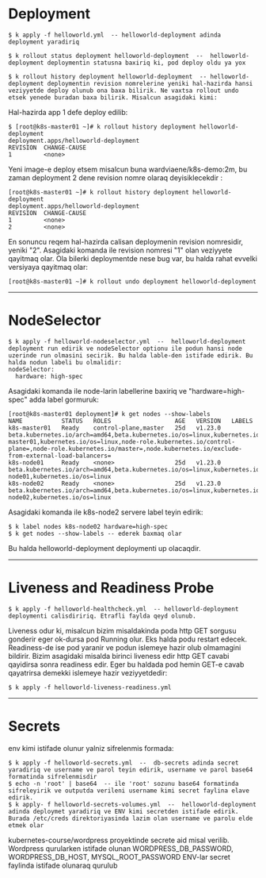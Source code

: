 # Deployment
```
$ k apply -f helloworld.yml  -- helloworld-deployment adinda deployment yaradiriq

$ k rollout status deployment helloworld-deployment  --  helloworld-deployment deploymentin statusna baxiriq ki, pod deploy oldu ya yox

$ k rollout history deployment helloworld-deployment  -- helloworld-deployment deploymentin revision nomrelerine yeniki hal-hazirda hansi veziyyetde deploy olunub ona baxa bilirik. Ne vaxtsa rollout undo etsek yenede buradan baxa bilirik. Misalcun asagidaki kimi:
```
Hal-hazirda app 1 defe deploy edilib:
```
$ [root@k8s-master01 ~]# k rollout history deployment helloworld-deployment
deployment.apps/helloworld-deployment
REVISION  CHANGE-CAUSE
1         <none>
```
Yeni image-e deploy etsem misalcun buna wardviaene/k8s-demo:2m, bu zaman deployment 2 dene revision nomre olaraq deyisiklecekdir :
```
[root@k8s-master01 ~]# k rollout history deployment helloworld-deployment
deployment.apps/helloworld-deployment
REVISION  CHANGE-CAUSE
1         <none>
2         <none>
```
En sonuncu reqem hal-hazirda calisan deploymenin revision nomresidir, yeniki "2". Asagidaki komanda ile revision nomresi "1" olan veziyyete qayitmaq olar. Ola bilerki deploymentde nese bug var, bu halda rahat evvelki versiyaya qayitmaq olar:
```
[root@k8s-master01 ~]# k rollout undo deployment helloworld-deployment
```

---

# NodeSelector
```
$ k apply -f helloworld-nodeselector.yml  --  helloworld-deployment deployment run edirik ve nodeSelector optionu ile podun hansi node uzerinde run olmasini secirik. Bu halda lable-den istifade edirik. Bu halda nodun labeli bu olmalidir:
nodeSelector:
  hardware: high-spec
```
Asagidaki komanda ile node-larin labellerine baxiriq ve "hardware=high-spec" adda label gormuruk:
```
[root@k8s-master01 deployment]# k get nodes --show-labels 
NAME           STATUS   ROLES                  AGE   VERSION   LABELS
k8s-master01   Ready    control-plane,master   25d   v1.23.0   beta.kubernetes.io/arch=amd64,beta.kubernetes.io/os=linux,kubernetes.io/arch=amd64,kubernetes.io/hostname=k8s-master01,kubernetes.io/os=linux,node-role.kubernetes.io/control-plane=,node-role.kubernetes.io/master=,node.kubernetes.io/exclude-from-external-load-balancers=
k8s-node01     Ready    <none>                 25d   v1.23.0   beta.kubernetes.io/arch=amd64,beta.kubernetes.io/os=linux,kubernetes.io/arch=amd64,kubernetes.io/hostname=k8s-node01,kubernetes.io/os=linux
k8s-node02     Ready    <none>                 25d   v1.23.0   beta.kubernetes.io/arch=amd64,beta.kubernetes.io/os=linux,kubernetes.io/arch=amd64,kubernetes.io/hostname=k8s-node02,kubernetes.io/os=linux
```
Asagidaki komanda ile k8s-node2 servere label teyin edirik:
```
$ k label nodes k8s-node02 hardware=high-spec
$ k get nodes --show-labels -- ederek baxmaq olar
```
Bu  halda helloworld-deployment deploymenti up olacaqdir.

---

# Liveness and Readiness Probe
```
$ k apply -f helloworld-healthcheck.yml  -- helloworld-deployment deploymenti calisdiririq. Etrafli faylda qeyd olunub.
```
Liveness odur ki, misalcun bizim misaldakinda poda http GET sorgusu gonderir eger ok-dursa pod Running olur. Eks halda podu restart edecek.
Readiness-de ise pod yaranir ve podun islemeye hazir olub olmamagini bildirir. Bizim asagidaki misalda birinci liveness edir http GET cavabi qayidirsa sonra readiness edir. Eger bu haldada pod hemin GET-e cavab qayatrirsa demekki islemeye hazir veziyyetdedir:
```
$ k apply -f helloworld-liveness-readiness.yml
```
---

# Secrets

env kimi istifade olunur yalniz sifrelenmis formada:
```
$ k apply -f helloworld-secrets.yml  --  db-secrets adinda secret yaradiriq ve username ve parol teyin edirik, username ve parol base64 formatinda sifrelenmisdir
$ echo -n 'root' | base64  -- ile 'root' sozunu base64 formatinda sifreleyirik ve outputda verileni username kimi secret faylina elave edirik.
$ k apply- f helloworld-secrets-volumes.yml  --  helloworld-deployment adinda deploymet yaradiriq ve ENV kimi secretden istifade edirik. Burada /etc/creds direktoriyasinda lazim olan username ve parolu elde etmek olar
```
kubernetes-course/wordpress proyektinde secrete aid misal verilib. Wordpress qurularken istifade olunan WORDPRESS_DB_PASSWORD, WORDPRESS_DB_HOST, MYSQL_ROOT_PASSWORD ENV-lar secret faylinda istifade olunaraq qurulub
